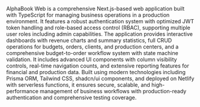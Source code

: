 AlphaBook Web is a comprehensive Next.js-based web application built with TypeScript for managing business operations in a production environment. It features a robust authentication system with optimized JWT token handling and role-based access control (RBAC), supporting multiple user roles including admin capabilities. The application provides interactive dashboards with revenue charts and summary statistics, full CRUD operations for budgets, orders, clients, and production centers, and a comprehensive budget-to-order workflow system with state machine validation. It includes advanced UI components with column visibility controls, real-time navigation counts, and extensive reporting features for financial and production data. Built using modern technologies including Prisma ORM, Tailwind CSS, shadcn/ui components, and deployed on Netlify with serverless functions, it ensures secure, scalable, and high-performance management of business workflows with production-ready authentication and comprehensive testing coverage.
